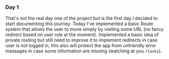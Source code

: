 ### Day 1
That's not the real day one of the project but is the first day I decided to start documenting this journey. Today I've implemented a basic Route system that allows the user to move simply by visiting some URL (no fancy redirect based on user role at the moment).
Implemented a basic idea of private routing but still need to improve it to implement redirects in case user is not logged in, this also will protect the app from unfriendly error messages in case some information are missing (watching at you `/tasks`).
